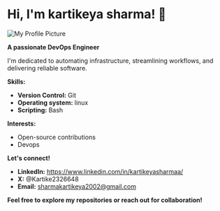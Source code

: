 

# Hi, I'm kartikeya sharma! 👋

![My Profile Picture](https://browserstack.wpenginepowered.com/wp-content/uploads/2023/02/DevOps-Lifecycle-700x389.jpg)

**A passionate DevOps Engineer**

I'm dedicated to automating infrastructure, streamlining workflows, and delivering reliable software. 

**Skills:**
* **Version Control:** Git
* **Operating system:** linux
* **Scripting:** Bash


**Interests:**
* Open-source contributions
* Devops

**Let's connect!**
* **LinkedIn:** https://www.linkedin.com/in/kartikeyasharmaa/
* **X:** @Kartike2326648
* **Email:** sharmakartikeya2002@gmail.com

**Feel free to explore my repositories or reach out for collaboration!**

